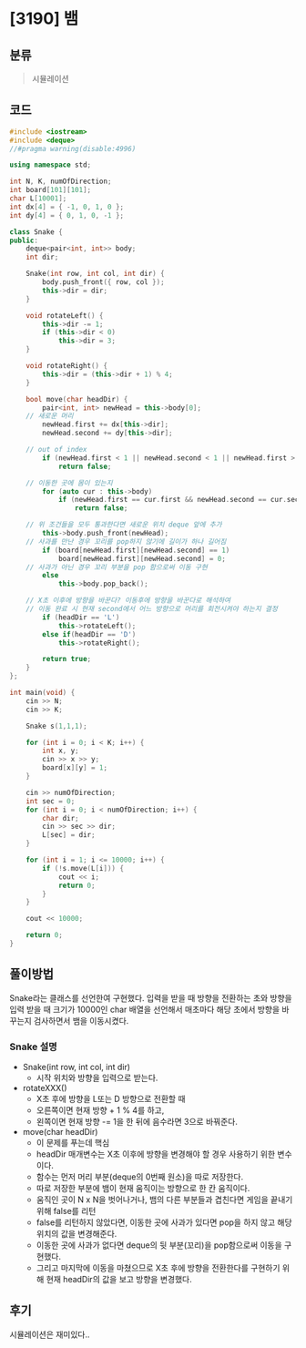 # [3190] 뱀

## 분류
> 시뮬레이션

## 코드
```c++
#include <iostream>
#include <deque>
//#pragma warning(disable:4996)

using namespace std;

int N, K, numOfDirection;
int board[101][101];
char L[10001];
int dx[4] = { -1, 0, 1, 0 };
int dy[4] = { 0, 1, 0, -1 };

class Snake {
public:
	deque<pair<int, int>> body;
	int dir;

	Snake(int row, int col, int dir) {
		body.push_front({ row, col });
		this->dir = dir;
	}

	void rotateLeft() {
		this->dir -= 1;
		if (this->dir < 0)
			this->dir = 3;
	}

	void rotateRight() {
		this->dir = (this->dir + 1) % 4;
	}

	bool move(char headDir) {
		pair<int, int> newHead = this->body[0];
    // 새로운 머리
		newHead.first += dx[this->dir];
		newHead.second += dy[this->dir];

    // out of index 
		if (newHead.first < 1 || newHead.second < 1 || newHead.first > N || newHead.second > N)
			return false;

    // 이동한 곳에 몸이 있는지
		for (auto cur : this->body)
			if (newHead.first == cur.first && newHead.second == cur.second)
				return false;

    // 위 조건들을 모두 통과한다면 새로운 위치 deque 앞에 추가
		this->body.push_front(newHead);
    // 사과를 만난 경우 꼬리를 pop하지 않기에 길이가 하나 길어짐
		if (board[newHead.first][newHead.second] == 1)
			board[newHead.first][newHead.second] = 0;
    // 사과가 아닌 경우 꼬리 부분을 pop 함으로써 이동 구현
		else 
			this->body.pop_back();

    // X초 이후에 방향을 바꾼다? 이동후에 방향을 바꾼다로 해석하여
    // 이동 완료 시 현재 second에서 어느 방향으로 머리를 회전시켜야 하는지 결정
		if (headDir == 'L')
			this->rotateLeft();
		else if(headDir == 'D')
			this->rotateRight();

		return true;
	}
};

int main(void) {
	cin >> N;
	cin >> K;

	Snake s(1,1,1);

	for (int i = 0; i < K; i++) {
		int x, y;
		cin >> x >> y;
		board[x][y] = 1;
	}

	cin >> numOfDirection;
	int sec = 0;
	for (int i = 0; i < numOfDirection; i++) {
		char dir;
		cin >> sec >> dir;
		L[sec] = dir;
	}

	for (int i = 1; i <= 10000; i++) {
		if (!s.move(L[i])) {
			cout << i;
			return 0;
		}
	}

	cout << 10000;

	return 0;
}
```

## 풀이방법
Snake라는 클래스를 선언한여 구현했다.
입력을 받을 때 방향을 전환하는 초와 방향을 입력 받을 때 크기가 10000인 char 배열을 선언해서 매초마다 해당 초에서 방향을 바꾸는지 검사하면서 뱀을 이동시켰다.

### Snake 설명
- Snake(int row, int col, int dir)
  - 시작 위치와 방향을 입력으로 받는다.
- rotateXXX()
  - X초 후에 방향을 L또는 D 방향으로 전환할 때
  - 오른쪽이면 현재 방향 + 1 % 4를 하고, 
  - 왼쪽이면 현재 방향 -= 1을 한 뒤에 음수라면 3으로 바꿔준다.
- move(char headDir)
  - 이 문제를 푸는데 핵심
  - headDir 매개변수는 X초 이후에 방향을 변경해야 할 경우 사용하기 위한 변수이다.
  - 함수는 먼저 머리 부분(deque의 0번째 원소)을 따로 저장한다.
  - 따로 저장한 부분에 뱀이 현재 움직이는 방향으로 한 칸 움직이다.
  - 움직인 곳이 N x N을 벗어나거나, 뱀의 다른 부분들과 겹친다면 게임을 끝내기 위해 false를 리턴
  - false를 리턴하지 않았다면, 이동한 곳에 사과가 있다면 pop을 하지 않고 해당 위치의 값을 변경해준다.
  - 이동한 곳에 사과가 없다면 deque의 뒷 부분(꼬리)을 pop함으로써 이동을 구현했다.
  - 그리고 마지막에 이동을 마쳤으므로 X초 후에 방향을 전환한다를 구현하기 위해 현재 headDir의 값을 보고 방향을 변경했다.

## 후기
시뮬레이션은 재미있다..
